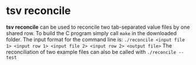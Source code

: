 # tsv reconcile
**tsv reconcile** can be used to reconcile two tab-separated value files by one shared row.
To build the C program simply call `make` in the downloaded folder.
The input format for the command line is:
`./reconcile <input file 1> <input row 1> <input file 2> <input row 2> <output file>`
The reconciliation of two example files can also be called with `./reconcile --test`
